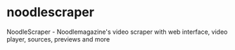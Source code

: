 # noodlescraper
NoodleScraper - Noodlemagazine's video scraper with web interface, video player, sources, previews and more
